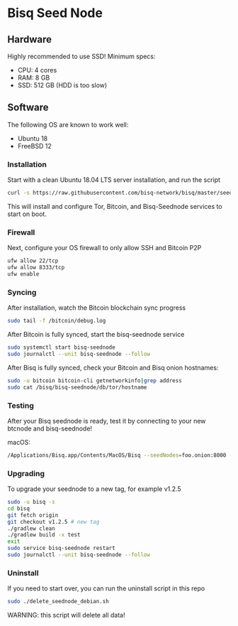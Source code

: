 # Bisq Seed Node

## Hardware

Highly recommended to use SSD! Minimum specs:

* CPU: 4 cores
* RAM: 8 GB
* SSD: 512 GB (HDD is too slow)

## Software

The following OS are known to work well:

* Ubuntu 18
* FreeBSD 12

### Installation

Start with a clean Ubuntu 18.04 LTS server installation, and run the script
```bash
curl -s https://raw.githubusercontent.com/bisq-network/bisq/master/seednode/install_seednode_debian.sh | sudo bash
```

This will install and configure Tor, Bitcoin, and Bisq-Seednode services to start on boot.

### Firewall

Next, configure your OS firewall to only allow SSH and Bitcoin P2P
```bash
ufw allow 22/tcp
ufw allow 8333/tcp
ufw enable
```

### Syncing

After installation, watch the Bitcoin blockchain sync progress
```bash
sudo tail -f /bitcoin/debug.log
```

After Bitcoin is fully synced, start the bisq-seednode service
```bash
sudo systemctl start bisq-seednode
sudo journalctl --unit bisq-seednode --follow
```

After Bisq is fully synced, check your Bitcoin and Bisq onion hostnames:
```bash
sudo -u bitcoin bitcoin-cli getnetworkinfo|grep address
sudo cat /bisq/bisq-seednode/db/tor/hostname
```

### Testing

After your Bisq seednode is ready, test it by connecting to your new btcnode and bisq-seednode!

macOS:
```bash
/Applications/Bisq.app/Contents/MacOS/Bisq --seedNodes=foo.onion:8000 --btcNodes=foo.onion:8333
```

### Upgrading

To upgrade your seednode to a new tag, for example v1.2.5
```bash
sudo -u bisq -s
cd bisq
git fetch origin
git checkout v1.2.5 # new tag
./gradlew clean
./gradlew build -x test
exit
sudo service bisq-seednode restart
sudo journalctl --unit bisq-seednode --follow
```

### Uninstall

If you need to start over, you can run the uninstall script in this repo
```bash
sudo ./delete_seednode_debian.sh
```
WARNING: this script will delete all data!

